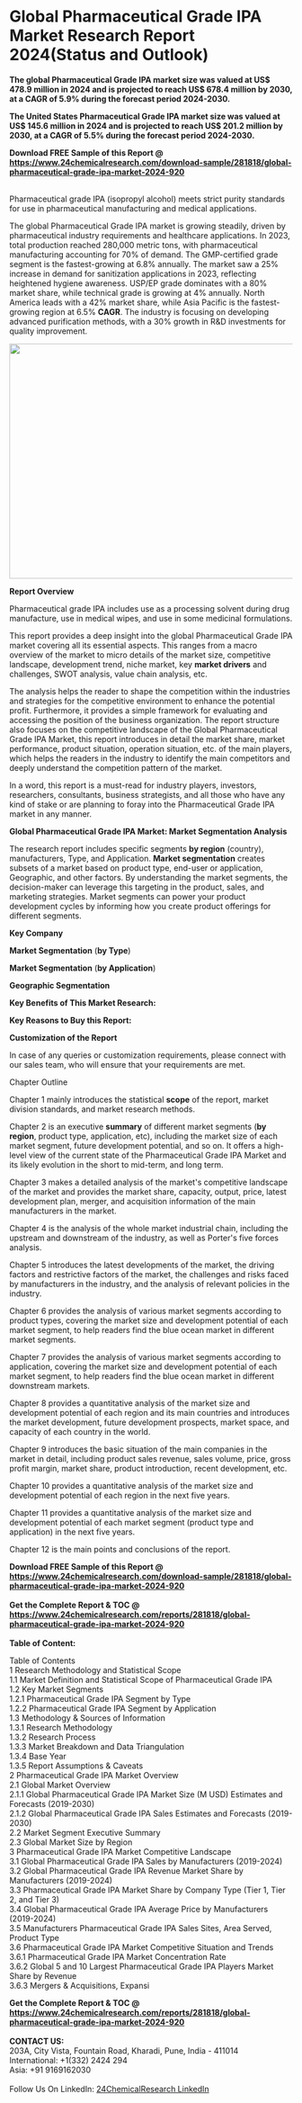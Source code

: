<h1>Global Pharmaceutical Grade IPA Market Research Report 2024(Status and Outlook)</h1><p><strong>The global Pharmaceutical Grade IPA market size was valued at US$ 478.9 million in 2024 and is projected to reach US$ 678.4 million by 2030, at a CAGR of 5.9% during the forecast period 2024-2030.</strong></p><p>
</p><p><strong>The United States Pharmaceutical Grade IPA market size was valued at US$ 145.6 million in 2024 and is projected to reach US$ 201.2 million by 2030, at a CAGR of 5.5% during the forecast period 2024-2030.</strong></p><div><b>Download FREE Sample of this Report @ 
            <a href="https://www.24chemicalresearch.com/download-sample/281818/global-pharmaceutical-grade-ipa-market-2024-920">
            https://www.24chemicalresearch.com/download-sample/281818/global-pharmaceutical-grade-ipa-market-2024-920</a></b></div><br><p>
</p><p>Pharmaceutical grade IPA (isopropyl alcohol) meets strict purity standards for use in pharmaceutical manufacturing and medical applications.</p><p>
</p><p>The global Pharmaceutical Grade IPA market is growing steadily, driven by pharmaceutical industry requirements and healthcare applications. In 2023, total production reached 280,000 metric tons, with pharmaceutical manufacturing accounting for 70% of demand. The GMP-certified grade segment is the fastest-growing at 6.8% annually. The market saw a 25% increase in demand for sanitization applications in 2023, reflecting heightened hygiene awareness. USP/EP grade dominates with a 80% market share, while technical grade is growing at 4% annually. North America leads with a 42% market share, while Asia Pacific is the fastest-growing region at 6.5% <strong>CAGR</strong>. The industry is focusing on developing advanced purification methods, with a 30% growth in R&amp;D investments for quality improvement.</p><p>
</p><p><img alt="" src="https://24chemicalresearch.com/assets/report-images/GlobalPharmaceuticalGradeIPAMarket.png" style="height:418px; width:731px"></p><p>
</p><p><strong>Report Overview</strong></p><p>
</p><p></p><p>
</p><p>Pharmaceutical grade IPA includes use as a processing solvent during drug manufacture, use in medical wipes, and use in some medicinal formulations.</p><p>
</p><p>This report provides a deep insight into the global Pharmaceutical Grade IPA market covering all its essential aspects. This ranges from a macro overview of the market to micro details of the market size, competitive landscape, development trend, niche market, key <strong>market drivers</strong> and challenges, SWOT analysis, value chain analysis, etc.</p><p>
</p><p>The analysis helps the reader to shape the competition within the industries and strategies for the competitive environment to enhance the potential profit. Furthermore, it provides a simple framework for evaluating and accessing the position of the business organization. The report structure also focuses on the competitive landscape of the Global Pharmaceutical Grade IPA Market, this report introduces in detail the market share, market performance, product situation, operation situation, etc. of the main players, which helps the readers in the industry to identify the main competitors and deeply understand the competition pattern of the market.</p><p>
</p><p>In a word, this report is a must-read for industry players, investors, researchers, consultants, business strategists, and all those who have any kind of stake or are planning to foray into the Pharmaceutical Grade IPA market in any manner.</p><p>
</p><p><strong>Global Pharmaceutical Grade IPA Market: Market Segmentation Analysis</strong></p><p>
</p><p>The research report includes specific segments <strong>by region</strong> (country), manufacturers, Type, and Application. <strong>Market segmentation</strong> creates subsets of a market based on product type, end-user or application, Geographic, and other factors. By understanding the market segments, the decision-maker can leverage this targeting in the product, sales, and marketing strategies. Market segments can power your product development cycles by informing how you create product offerings for different segments.</p><p>
</p><p><strong>Key Company</strong></p><p>
</p><p>
</p><p><strong>Market Segmentation</strong> (<strong>by Type</strong>)</p><p>
</p><p>
</p><p><strong>Market Segmentation</strong> (<strong>by Application</strong>)</p><p>
</p><p>
</p><p><strong>Geographic Segmentation</strong></p><p>
</p><p>
</p><p><strong>Key Benefits of This Market Research:</strong></p><p>
</p><p>
</p><p><strong>Key Reasons to Buy this Report:</strong></p><p>
</p><p>
</p><p><strong>Customization of the Report</strong></p><p>
</p><p>In case of any queries or customization requirements, please connect with our sales team, who will ensure that your requirements are met.</p><p>
</p><p>Chapter Outline</p><p>
</p><p>Chapter 1 mainly introduces the statistical <strong>scope</strong> of the report, market division standards, and market research methods.</p><p>
</p><p>Chapter 2 is an executive <strong>summary</strong> of different market segments (<strong>by region</strong>, product type, application, etc), including the market size of each market segment, future development potential, and so on. It offers a high-level view of the current state of the Pharmaceutical Grade IPA Market and its likely evolution in the short to mid-term, and long term.</p><p>
</p><p>Chapter 3 makes a detailed analysis of the market's competitive landscape of the market and provides the market share, capacity, output, price, latest development plan, merger, and acquisition information of the main manufacturers in the market.</p><p>
</p><p>Chapter 4 is the analysis of the whole market industrial chain, including the upstream and downstream of the industry, as well as Porter's five forces analysis.</p><p>
</p><p>Chapter 5 introduces the latest developments of the market, the driving factors and restrictive factors of the market, the challenges and risks faced by manufacturers in the industry, and the analysis of relevant policies in the industry.</p><p>
</p><p>Chapter 6 provides the analysis of various market segments according to product types, covering the market size and development potential of each market segment, to help readers find the blue ocean market in different market segments.</p><p>
</p><p>Chapter 7 provides the analysis of various market segments according to application, covering the market size and development potential of each market segment, to help readers find the blue ocean market in different downstream markets.</p><p>
</p><p>Chapter 8 provides a quantitative analysis of the market size and development potential of each region and its main countries and introduces the market development, future development prospects, market space, and capacity of each country in the world.</p><p>
</p><p>Chapter 9 introduces the basic situation of the main companies in the market in detail, including product sales revenue, sales volume, price, gross profit margin, market share, product introduction, recent development, etc.</p><p>
</p><p>Chapter 10 provides a quantitative analysis of the market size and development potential of each region in the next five years.</p><p>
</p><p>Chapter 11 provides a quantitative analysis of the market size and development potential of each market segment (product type and application) in the next five years.</p><p>
</p><p>Chapter 12 is the main points and conclusions of the report.</p><div><b>Download FREE Sample of this Report @ 
            <a href="https://www.24chemicalresearch.com/download-sample/281818/global-pharmaceutical-grade-ipa-market-2024-920">
            https://www.24chemicalresearch.com/download-sample/281818/global-pharmaceutical-grade-ipa-market-2024-920</a></b></div><br><div><b>Get the Complete Report & TOC @ 
            <a href="https://www.24chemicalresearch.com/reports/281818/global-pharmaceutical-grade-ipa-market-2024-920">
            https://www.24chemicalresearch.com/reports/281818/global-pharmaceutical-grade-ipa-market-2024-920</a></b></div><br>
            <b>Table of Content:</b><p>Table of Contents<br />
 1 Research Methodology and Statistical Scope<br />
 1.1 Market Definition and Statistical Scope of Pharmaceutical Grade IPA<br />
 1.2 Key Market Segments<br />
 1.2.1 Pharmaceutical Grade IPA Segment by Type<br />
 1.2.2 Pharmaceutical Grade IPA Segment by Application<br />
 1.3 Methodology & Sources of Information<br />
 1.3.1 Research Methodology<br />
 1.3.2 Research Process<br />
 1.3.3 Market Breakdown and Data Triangulation<br />
 1.3.4 Base Year<br />
 1.3.5 Report Assumptions & Caveats<br />
 2 Pharmaceutical Grade IPA Market Overview<br />
 2.1 Global Market Overview<br />
 2.1.1 Global Pharmaceutical Grade IPA Market Size (M USD) Estimates and Forecasts (2019-2030)<br />
 2.1.2 Global Pharmaceutical Grade IPA Sales Estimates and Forecasts (2019-2030)<br />
 2.2 Market Segment Executive Summary<br />
 2.3 Global Market Size by Region<br />
 3 Pharmaceutical Grade IPA Market Competitive Landscape<br />
 3.1 Global Pharmaceutical Grade IPA Sales by Manufacturers (2019-2024)<br />
 3.2 Global Pharmaceutical Grade IPA Revenue Market Share by Manufacturers (2019-2024)<br />
 3.3 Pharmaceutical Grade IPA Market Share by Company Type (Tier 1, Tier 2, and Tier 3)<br />
 3.4 Global Pharmaceutical Grade IPA Average Price by Manufacturers (2019-2024)<br />
 3.5 Manufacturers Pharmaceutical Grade IPA Sales Sites, Area Served, Product Type<br />
 3.6 Pharmaceutical Grade IPA Market Competitive Situation and Trends<br />
 3.6.1 Pharmaceutical Grade IPA Market Concentration Rate<br />
 3.6.2 Global 5 and 10 Largest Pharmaceutical Grade IPA Players Market Share by Revenue<br />
 3.6.3 Mergers & Acquisitions, Expansi</p><div><b>Get the Complete Report & TOC @ 
            <a href="https://www.24chemicalresearch.com/reports/281818/global-pharmaceutical-grade-ipa-market-2024-920">
            https://www.24chemicalresearch.com/reports/281818/global-pharmaceutical-grade-ipa-market-2024-920</a></b></div><br><b>CONTACT US:</b><br>
            203A, City Vista, Fountain Road, Kharadi, Pune, India - 411014<br>
            International: +1(332) 2424 294<br>
            Asia: +91 9169162030 <br><br>
            Follow Us On LinkedIn: <a href="https://www.linkedin.com/company/24chemicalresearch/">24ChemicalResearch LinkedIn</a>